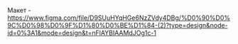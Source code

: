 Макет - https://www.figma.com/file/D9SUuHYqHGe6NzZVdy4DBg/%D0%90%D0%9C%D0%98%D0%9F%D1%80%D0%BE%D1%84-(2)?type=design&node-id=0%3A1&mode=design&t=nFlAYBIAAMdJOg1c-1 
